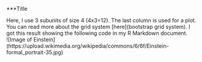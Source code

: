 ***Title

<div class = "row">
  
<div class = "col-md-8">
Here, I use 3 subunits of size 4 (4x3=12). The last column is used for a plot. You can read more about the grid system [here](bootstrap grid system). I got this result showing the following code in my R Markdown document.
</div>
  
<div class = "col-md-4">
![Image of Einstein](https://upload.wikimedia.org/wikipedia/commons/6/6f/Einstein-formal_portrait-35.jpg)
</div>
</div>
